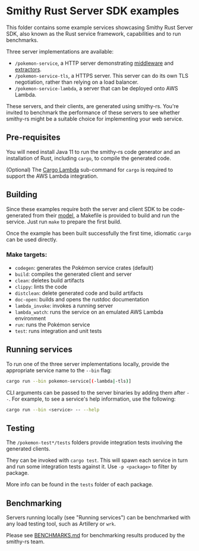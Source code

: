 # Smithy Rust Server SDK examples

This folder contains some example services showcasing Smithy Rust Server SDK,
also known as the Rust service framework, capabilities and to run benchmarks.

Three server implementations are available:

- `/pokemon-service`, a HTTP server demonstrating [middleware] and [extractors].
- `/pokemon-service-tls`, a HTTPS server. This server can do
   its own TLS negotiation, rather than relying on a load balancer.
- `/pokemon-service-lambda`, a server that can be deployed onto AWS Lambda.

These servers, and their clients, are generated using smithy-rs. You're invited
to benchmark the performance of these servers to see whether smithy-rs might be
a suitable choice for implementing your web service.

[middleware]: https://awslabs.github.io/smithy-rs/design/server/middleware.html
[extractors]: https://awslabs.github.io/smithy-rs/design/server/from_parts.html


## Pre-requisites

You will need install Java 11 to run the smithy-rs code generator and an
installation of Rust, including `cargo`, to compile the generated code.

(Optional) The [Cargo Lambda](https://cargo-lambda.info/) sub-command for
`cargo` is required to support the AWS Lambda integration.


## Building

Since these examples require both the server and client SDK to be code-generated
from their [model](/codegen-server-test/model/pokemon.smithy), a Makefile is
provided to build and run the service. Just run `make` to prepare the first
build.

Once the example has been built successfully the first time, idiomatic `cargo`
can be used directly.

### Make targets:

- `codegen`: generates the Pokémon service crates (default)
- `build`: compiles the generated client and server
- `clean`: deletes build artifacts
- `clippy`: lints the code
- `distclean`: delete generated code and build artifacts
- `doc-open`: builds and opens the rustdoc documentation
- `lambda_invoke`: invokes a running server
- `lambda_watch`: runs the service on an emulated AWS Lambda environment
- `run`: runs the Pokémon service
- `test`: runs integration and unit tests


## Running services

To run one of the three server implementations locally, provide the appropriate
service name to the `--bin` flag:

```bash
cargo run --bin pokemon-service[(-lambda|-tls)]
```

CLI arguments can be passed to the server binaries by adding them after `--`.
For example, to see a service's help information, use the following:

```bash
cargo run --bin <service> -- --help
```

## Testing

The `/pokemon-test*/tests` folders provide integration tests involving the
generated clients.

They can be invoked with `cargo test`. This will spawn each service in turn
and run some integration tests against it. Use `-p <package>` to filter by
package.

More info can be found in the `tests` folder of each package.


## Benchmarking

Servers running locally (see "Running services") can be benchmarked with any
load testing tool, such as Artillery or `wrk`.

Please see [BENCHMARKS.md](/examples/BENCHMARKS.md) for benchmarking results
produced by the smithy-rs team.
